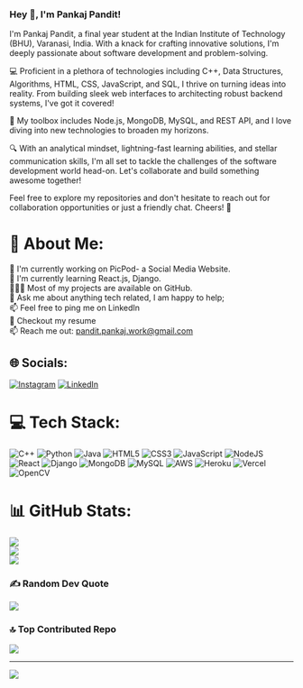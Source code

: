 ### Hey 👋, I'm Pankaj Pandit!


I'm Pankaj Pandit, a final year student at the Indian Institute of Technology (BHU), Varanasi, India. With a knack for crafting innovative solutions, I'm deeply passionate about software development and problem-solving.

💻 Proficient in a plethora of technologies including C++, Data Structures, Algorithms, HTML, CSS, JavaScript, and SQL, I thrive on turning ideas into reality. From building sleek web interfaces to architecting robust backend systems, I've got it covered!

🌟 My toolbox includes Node.js, MongoDB, MySQL, and REST API, and I love diving into new technologies to broaden my horizons.

🔍 With an analytical mindset, lightning-fast learning abilities, and stellar communication skills, I'm all set to tackle the challenges of the software development world head-on. Let's collaborate and build something awesome together!

Feel free to explore my repositories and don't hesitate to reach out for collaboration opportunities or just a friendly chat. Cheers! 🎉

# 💫 About Me:
🔭 I'm currently working on PicPod- a Social Media Website.<br>🌱 I'm currently learning React.js, Django.<br>👨🏻‍💻   Most of my projects are available on GitHub.<br>💬   Ask me about anything tech related, I am happy to help;<br>📫   Feel free to ping me on LinkedIn<br>📝   Checkout my resume<br>📫   Reach me out: pandit.pankaj.work@gmail.com


## 🌐 Socials:
[![Instagram](https://img.shields.io/badge/Instagram-%23E4405F.svg?logo=Instagram&logoColor=white)](https://instagram.com/ge4r_5) [![LinkedIn](https://img.shields.io/badge/LinkedIn-%230077B5.svg?logo=linkedin&logoColor=white)](https://linkedin.com/in/Pankaj-D-Pandit) 

# 💻 Tech Stack:
![C++](https://img.shields.io/badge/c++-%2300599C.svg?style=for-the-badge&logo=c%2B%2B&logoColor=white) ![Python](https://img.shields.io/badge/python-3670A0?style=for-the-badge&logo=python&logoColor=ffdd54) 
![Java](https://img.shields.io/badge/java-%23ED8B00.svg?style=for-the-badge&logo=openjdk&logoColor=white)      ![HTML5](https://img.shields.io/badge/html5-%23E34F26.svg?style=for-the-badge&logo=html5&logoColor=white)    ![CSS3](https://img.shields.io/badge/css3-%231572B6.svg?style=for-the-badge&logo=css3&logoColor=white)  ![JavaScript](https://img.shields.io/badge/javascript-%23323330.svg?style=for-the-badge&logo=javascript&logoColor=%23F7DF1E) ![NodeJS](https://img.shields.io/badge/node.js-6DA55F?style=for-the-badge&logo=node.js&logoColor=white) ![React](https://img.shields.io/badge/react-%2320232a.svg?style=for-the-badge&logo=react&logoColor=%2361DAFB) ![Django](https://img.shields.io/badge/django-%23092E20.svg?style=for-the-badge&logo=django&logoColor=white) ![MongoDB](https://img.shields.io/badge/MongoDB-%234ea94b.svg?style=for-the-badge&logo=mongodb&logoColor=white) ![MySQL](https://img.shields.io/badge/mysql-%2300000f.svg?style=for-the-badge&logo=mysql&logoColor=white) 
![AWS](https://img.shields.io/badge/AWS-%23FF9900.svg?style=for-the-badge&logo=amazon-aws&logoColor=white) ![Heroku](https://img.shields.io/badge/heroku-%23430098.svg?style=for-the-badge&logo=heroku&logoColor=white) ![Vercel](https://img.shields.io/badge/vercel-%23000000.svg?style=for-the-badge&logo=vercel&logoColor=white)  ![OpenCV](https://img.shields.io/badge/opencv-%23white.svg?style=for-the-badge&logo=opencv&logoColor=white)

# 📊 GitHub Stats:
![](https://github-readme-stats.vercel.app/api?username=pankaj1251&theme=city_light&hide_border=false&include_all_commits=false&count_private=false)<br/>
![](https://github-readme-streak-stats.herokuapp.com/?user=pankaj1251&theme=city_light&hide_border=false)<br/>
![](https://github-readme-stats.vercel.app/api/top-langs/?username=pankaj1251&theme=city_light&hide_border=false&include_all_commits=false&count_private=false&layout=compact)

### ✍️ Random Dev Quote
![](https://quotes-github-readme.vercel.app/api?type=horizontal&theme=radical)

### 🔝 Top Contributed Repo
![](https://github-contributor-stats.vercel.app/api?username=pankaj1251&limit=5&theme=chalk&combine_all_yearly_contributions=true)

---
[![](https://visitcount.itsvg.in/api?id=pankaj1251&icon=5&color=10)](https://visitcount.itsvg.in)

